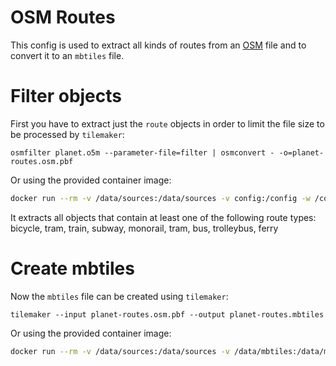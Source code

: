 # OSM Routes

This config is used to extract all kinds of routes from an [OSM](https://www.openstreetmap.org) file and to convert it to an `mbtiles` file.

# Filter objects

First you have to extract just the `route` objects in order to limit the file size to be processed by `tilemaker`:

```
osmfilter planet.o5m --parameter-file=filter | osmconvert - -o=planet-routes.osm.pbf
```

Or using the provided container image:

```sh
docker run --rm -v /data/sources:/data/sources -v config:/config -w /config mytracks/tilemaker osmfilter /data/sources/planet.o5m --parameter-file=filter | osmconvert - -o=/data/sources/planet-routes.osm.pbf
```

It extracts all objects that contain at least one of the following route types: bicycle, tram, train, subway, monorail, tram, bus, trolleybus, ferry

# Create mbtiles

Now the `mbtiles` file can be created using `tilemaker`:

```
tilemaker --input planet-routes.osm.pbf --output planet-routes.mbtiles
```

Or using the provided container image:

```sh
docker run --rm -v /data/sources:/data/sources -v /data/mbtiles:/data/mbtiles tilemaker --input /data/sources/planet-routes.osm.pbf --output /data/mbtiles/planet-routes.mbtiles
```

